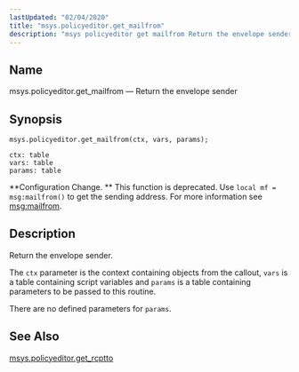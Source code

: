 ```yaml
---
lastUpdated: "02/04/2020"
title: "msys.policyeditor.get_mailfrom"
description: "msys policyeditor get mailfrom Return the envelope sender msys policyeditor get mailfrom ctx vars params Configuration Change This function is deprecated Use local mf msg mailfrom to get the sending address For more information see msg mailfrom Return the envelope sender The ctx parameter is the context containing objects from..."
---
```


<a name="lua.ref.msys.policyeditor.get_mailfrom"></a> 
## Name

msys.policyeditor.get_mailfrom — Return the envelope sender

<a name="idp24877360"></a> 
## Synopsis

`msys.policyeditor.get_mailfrom(ctx, vars, params);`

```
ctx: table
vars: table
params: table
```

**Configuration Change. ** This function is deprecated. Use `local mf = msg:mailfrom()` to get the sending address. For more information see [msg:mailfrom](/momentum/3/3-reference/3-reference-lua-ref-msg-mailfrom).

<a name="idp24882688"></a> 
## Description

Return the envelope sender.

The `ctx` parameter is the context containing objects from the callout, `vars` is a table containing script variables and `params` is a table containing parameters to be passed to this routine.

There are no defined parameters for `params`.

<a name="idp24887072"></a> 
## See Also

[msys.policyeditor.get_rcptto](/momentum/3/3-reference/lua-ref-msys-policyeditor-get-rcptto)
